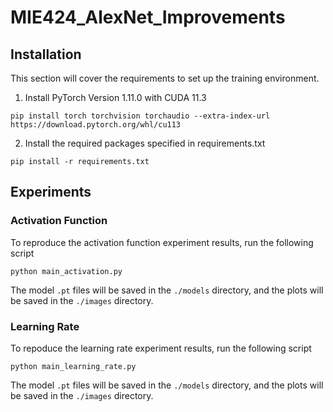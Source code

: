 # MIE424_AlexNet_Improvements

## Installation

This section will cover the requirements to set up the training environment.

1. Install PyTorch Version 1.11.0 with CUDA 11.3

```
pip install torch torchvision torchaudio --extra-index-url https://download.pytorch.org/whl/cu113
```

2. Install the required packages specified in requirements.txt

```
pip install -r requirements.txt
```

## Experiments

### Activation Function

To reproduce the activation function experiment results, run the following script

```
python main_activation.py
```
The model `.pt` files will be saved in the `./models` directory, and the plots will be saved in the `./images` directory.

### Learning Rate

To repoduce the learning rate experiment results, run the following script
```
python main_learning_rate.py
```
The model `.pt` files will be saved in the `./models` directory, and the plots will be saved in the `./images` directory.
